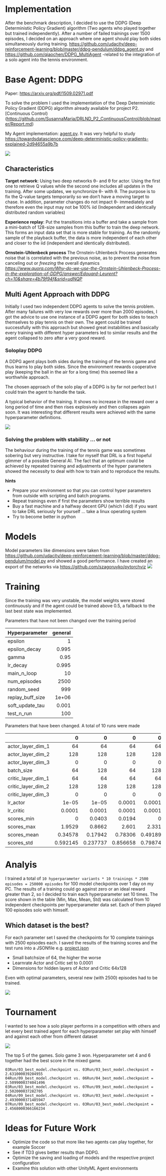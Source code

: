 # Implementation
After the benchmark description, I decided to use the DDPG (Deep Deterministic Policy Gradient) algorithm (Two agents who played together but trained independently). After a number of failed trainings over 1500 episodes, I decided on an approach where one agent should play both sides simultaneously during training.  https://github.com/udacity/deep-reinforcement-learning/blob/master/ddpg-pendulum/ddpg_agent.py and https://github.com/qiaochen/DDPG_MultiAgent -related to the integration of a solo agent into the tennis environment.

# Base Agent: DDPG 
Paper: https://arxiv.org/pdf/1509.02971.pdf 

To solve the problem I used the implementation of the Deep Deterministic Policy Gradient (DDPG) algorithm already available for project P2. [Continuous Control)(https://github.com/SusannaMaria/DRLND_P2_ContinuousControl/blob/master/Report.md)

My Agent implementation: [agent.py](agent.py). 
It was very helpful to study https://towardsdatascience.com/deep-deterministic-policy-gradients-explained-2d94655a9b7b

![](static/ddpg.png)

## Characteristics
**Target network**: Using two deep networks θ- and θ for actor. Using the first one to retrieve Q values while the second one includes all updates in the training. After some updates, we synchronize θ- with θ. The purpose is to fix the Q-value targets temporarily so we don’t have a moving target to chase. In addition, parameter changes do not impact θ- immediately and therefore even the input may not be 100% iid (Independent and identically distributed random variables)

**Experience replay**: Put the transitions into a buffer and take a sample from a mini-batch of 128-size samples from this buffer to train the deep network. This forms an input data set that is more stable for training. As the randomly sample of the playback buffer, the data is more independent of each other and closer to the iid (independent and identically distributed).

**Ornstein-Uhlenbeck process** The Ornstein-Uhlenbeck Process generates noise that is correlated with the previous noise, as to prevent the noise from canceling out or *freezing* the overall dynamics <cite>https://www.quora.com/Why-do-we-use-the-Ornstein-Uhlenbeck-Process-in-the-exploration-of-DDPG/answer/Edouard-Leurent?ch=10&share=4b79f94f&srid=udNQP</cite>

## Multi Agent Approach with DDPG 
Initially I used two independent DDPG agents to solve the tennis problem. After many failures with very low rewards over more than 2000 episodes, I got the advice to use one instance of a DDPG agent for both sides to teach themselves to play tennis on their own. The agent could be trained successfully with this approach but showed great instabilities and basically every training with different hyper parameters led to similar results and the agent collapsed to zero after a very good reward.
### Soloplay DDPG
A DDPG agent plays both sides during the training of the tennis game and thus learns to play both sides. Since the environment rewards cooperative play (keeping the ball in the air for a long time) this seemed like a worthwhile approach.

The chosen approach of the solo play of a DDPG is by far not perfect but I could train the agent to handle the task.

A typical behavior of the training. It shows no increase in the reward over a long period of time and then rises explosively and then collapses again soon. It was interesting that different results were achieved with the same hyperparameter definitions.

![](chkpts/02Run/rewards.png)

### Solving the problem with stabiliity ... or not
The behaviour during the training of the tennis game was sometimes sobering but very instructive. I take for myself that DRL is a first hopeful glimmer of a possible General AI.  The fact that an optimum could be achieved by repeated training and adjustments of the hyper parameters showed the necessity to deal with how to train and to reproduce the results.

**hints**
* Prepare your environment so that you can control hyper parameters from outside with scripting and batch programs.
* Repeat trainings even if first the parameters show terrible results
* Buy a fast machine and a halfway decent GPU (which I did) if you want to take DRL seriously for yourself ... take a linux operating system 
* Try to become better in python

# Models
Model parameters like dimensions were taken from https://github.com/udacity/deep-reinforcement-learning/blob/master/ddpg-pendulum/model.py and showed a good performance. I have created an export of the networks via https://github.com/szagoruyko/pytorchviz
![](static/ddpg_model.png)

# Training
Since the training was very unstable, the model weights were stored continuously and if the agent could be trained above 0.5, a fallback to the last best state was implemented.

Parameters that have not been changed over the training period

| Hyperparameter   | general  |
|:-----------------|---------:|
| epsilon          |    1     |
| epsilon_decay    |    0.995 |
| gamma            |    0.95  |
| lr_decay         |    0.995 |
| main_n_loop      |   10     |
| num_episodes     | 2500     |
| random_seed      |  999     |
| replay_buff_size |    1e+06 |
| soft_update_tau  |    0.001 |
| test_n_run       |  100     |

Parameters that have been changed. A total of 10 runs were made

|                    |          0 |          0 |          0 |         0 |          0 |          0 |          0 |          0 |           0 |           0 |
|:-------------------|-----------:|-----------:|-----------:|----------:|-----------:|-----------:|-----------:|-----------:|------------:|------------:|
| actor_layer_dim_1  |  64        |  64        |  64        |  64       |  64        |  64        |  64        |  64        |  64         |  64         |
| actor_layer_dim_2  | 128        | 128        | 128        | 128       | 128        | 128        | 128        | 128        | 128         | 128         |
| actor_layer_dim_3  |   0        |   0        |   0        |   0       |  64        |  64        |  64        | 128        | 128         |   0         |
| batch_size         |  64        | 128        |  64        | 128       |  64        | 128        | 256        |  64        |  64         |  64         |
| critic_layer_dim_1 |  64        |  64        |  64        |  64       |  64        |  64        |  64        |  64        |  64         |  64         |
| critic_layer_dim_2 | 128        | 128        | 128        | 128       | 128        | 128        | 128        | 128        | 128         | 128         |
| critic_layer_dim_3 |   0        |   0        |   0        |   0       |   0        |   0        |   0        |   0        |   0         |  64         |
| lr_actor           |   1e-05    |   1e-05    |   0.0001   |   0.0001  |   0.0001   |   0.0001   |   0.0001   |   0.0001   |   1e-05     |   0.0001    |
| lr_critic          |   0.0001   |   0.0001   |   0.0001   |   0.0001  |   0.0001   |   0.0001   |   0.0001   |   0.0001   |   0.0001    |   1e-05     |
| scores_min         |   0        |   0.0403   |   0.0194   |   0       |   0        |   0        |   0        |   0        |   0.002     |   0.0167    |
| scores_max         |   1.9529   |   0.8662   |   2.601    |   2.331   |   2.15     |   2.3709   |   2.27     |   1.1311   |   0.1561    |   0.09      |
| scores_mean        |   0.34578  |   0.17942  |   0.78306  |   0.49189 |   0.40662  |   0.52985  |   0.8188   |   0.20758  |   0.07861   |   0.05296   |
| scores_std         |   0.592145 |   0.237737 |   0.856658 |   0.79874 |   0.683908 |   0.702423 |   0.886559 |   0.331744 |   0.0412998 |   0.0309718 |

# Analyis
I trained a total of ```10 hyperparameter variants * 10 trainings * 2500 episodes = 250000 episodes``` for 100 model checkpoints over 1 day on my PC. The results of a training could go against zero or an ideal reward greater than 2, so I decided to train each hyperparameter set 10 times. The score shown in the table (Min, Max, Mean, Std) was calculated from 10 independent checkpoints per hyperparameter data set. Each of them played 100 episodes solo with himself.

## Which dataset is the best?
For each parameter set I saved the checkpoints for 10 complete trainings with 2500 episodes each. I saved the results of the training scores and the test runs into a JSONfile e.g. [project.json](chkpts/03Run/project.json)

* Small batchsize of 64, the higher the worse
* Learnrate Actor and Critic set to 0.0001
* Dimensions for hidden layers of Actor and Critic 64x128

Even with optimal parameters, several new (with 2500) episodes had to be trained. 

![](chkpts/03Run/rewards.png)

# Tournament
I wanted to see how a solo player performs in a competition with others and let every best trained agent for each hyperparameter set play with himself and against each other from different dataset


![](static/tournament.png)

The top 5 of the games. Solo game 3 won. Hyperparameter set 4 and 6 together had the best score in the mixed game.

```
03Run/03_best_model.checkpoint vs. 03Run/03_best_model.checkpoint = 2.631000039204955
04Run/09_best_model.checkpoint vs. 06Run/04_best_model.checkpoint = 2.5099000374041496
03Run/03_best_model.checkpoint vs. 07Run/09_best_model.checkpoint = 2.502000037282705
04Run/09_best_model.checkpoint vs. 03Run/03_best_model.checkpoint = 2.4930000371485947
07Run/09_best_model.checkpoint vs. 03Run/03_best_model.checkpoint = 2.4568000366166234
```

# Ideas for Future Work
* Optimize the code so that more like two agents can play together, for example Soccer
* See if TD3 gives better results than DDPG.
* Optimize the saving and loading of models and the respective project configuration
* Examine this solution with other UnityML Agent environments